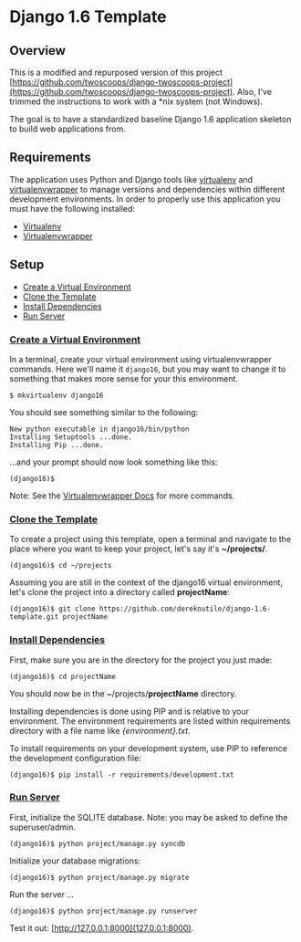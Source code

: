 # Django 1.6 Template

## Overview
This is a modified and repurposed version of this project [https://github.com/twoscoops/django-twoscoops-project](https://github.com/twoscoops/django-twoscoops-project).  Also, I've trimmed the instructions to work with a *nix system (not Windows).

The goal is to have a standardized baseline Django 1.6 application skeleton to build web applications from.

## Requirements
The application uses Python and Django tools like [virtualenv](http://www.virtualenv.org/ "Virtualenv") and [virtualenvwrapper](http://virtualenvwrapper.readthedocs.org/ "Virtualenvwrapper") to manage versions and dependencies within different development environments.  In order to properly use this application you must have the following installed:

* [Virtualenv](http://www.virtualenv.org/ "Virtualenv")
* [Virtualenvwrapper](http://virtualenvwrapper.readthedocs.org/ "Virtualenvwrapper")

## Setup

* [Create a Virtual Environment](#create-virtualenv)
* [Clone the Template](#clone-template)
* [Install Dependencies](#install-dependencies)
* [Run Server](#run-server)

### [Create a Virtual Environment](id:anchor-create-a-virtual-environment)

In a terminal, create your virtual environment using virtualenvwrapper commands.  Here we'll name it ```django16```, but you may want to change it to something that makes more sense for your this environment.

    $ mkvirtualenv django16

You should see something similar to the following:

    New python executable in django16/bin/python
    Installing Setuptools ...done.
    Installing Pip ...done.

…and your prompt should now look something like this:

    (django16)$

Note: See the [Virtualenvwrapper Docs](http://virtualenvwrapper.readthedocs.org/en/latest/command_ref.html "Virtualenvwrapper Docs") for more commands.

### [Clone the Template](id:anchor-clone-the-template)

To create a project using this template, open a terminal and navigate to the place where you want to keep your project, let's say it's **~/projects/**.

    (django16)$ cd ~/projects

Assuming you are still in the context of the django16 virtual environment, let's clone the project into a directory called **projectName**:

    (django16)$ git clone https://github.com/dereknutile/django-1.6-template.git projectName

### [Install Dependencies](id:anchor-install-dependencies)

First, make sure you are in the directory for the project you just made:

    (django16)$ cd projectName

You should now be in the ~/projects/**projectName** directory.


Installing dependencies is done using PIP and is relative to your environment.  The environment requirements are listed within requirements directory with a file name like _{environment}.txt_.

To install requirements on your development system, use PIP to reference the development configuration file:

    (django16)$ pip install -r requirements/development.txt

### [Run Server](id:anchor-run-server)

First, initialize the SQLITE database.  Note: you may be asked to define the superuser/admin.

    (django16)$ python project/manage.py syncdb
    
Initialize your database migrations:

    (django16)$ python project/manage.py migrate

Run the server ...

    (django16)$ python project/manage.py runserver    

Test it out: [http://127.0.0.1:8000](127.0.0.1:8000).